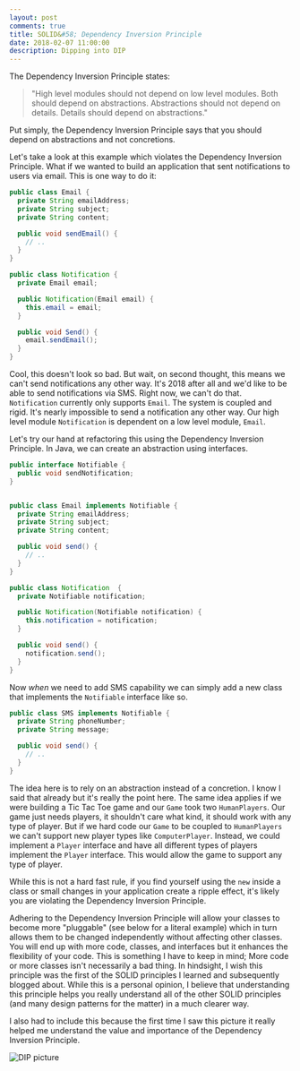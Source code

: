 ```yaml
---
layout: post
comments: true
title: SOLID&#58; Dependency Inversion Principle
date: 2018-02-07 11:00:00
description: Dipping into DIP 
---
```


The Dependency Inversion Principle states: 
> "High level modules should not depend on low level modules. Both should depend on abstractions. Abstractions should not depend on details. Details should depend on abstractions."

Put simply, the Dependency Inversion Principle says that you should
depend on abstractions and not concretions.

Let's take a look at this example which violates the Dependency Inversion
Principle. What if we wanted to build an application that sent notifications to users via email. 
This is one way to do it: 


```java 
public class Email {
  private String emailAddress;
  private String subject;
  private String content;

  public void sendEmail() {
    // .. 
  }
}

public class Notification {
  private Email email;

  public Notification(Email email) {
    this.email = email; 
  }

  public void Send() {
    email.sendEmail();
  }
}

```



Cool, this doesn't look so bad. But wait, on second thought, this means we can't send notifications any other way. It's 2018 after all and we'd like to 
be able to send notifications via SMS. Right now, we can't do that. `Notification` currently only supports `Email`. The system is coupled and rigid. It's nearly impossible to send a notification any other way. Our high level module `Notification` is dependent on a low level module, `Email`. 

Let's try our hand at refactoring this using the Dependency Inversion Principle. In Java, we can create an abstraction using interfaces. 




```java 
public interface Notifiable {
  public void sendNotification;
}


public class Email implements Notifiable {
  private String emailAddress;
  private String subject;
  private String content;

  public void send() {
    // .. 
  }
}

public class Notification  {
  private Notifiable notification;

  public Notification(Notifiable notification) {
    this.notification = notification; 
  }

  public void send() {
    notification.send();
  }
}
```



Now _when_ we need to add SMS capability we can simply add a new class that implements the `Notifiable` interface like so. 



```java 
public class SMS implements Notifiable {
  private String phoneNumber;
  private String message;

  public void send() {
    // .. 
  }
}
```



The idea here is to rely on an abstraction instead of a concretion. I know I said that already but it's really the point here. 
The same idea applies if we were building a Tic Tac Toe game and our `Game` took two `HumanPlayers`. Our game just needs players, it shouldn't care what kind, it should work with any type of player. But if we hard code our `Game` to be coupled to `HumanPlayers` we can't support new player types like `ComputerPlayer`. Instead, we could implement a `Player` interface and have all different types of players implement the `Player` interface. This would allow the game to support any type of player. 

While this is not a hard fast rule, if you find yourself using the `new` inside a class or small changes in your application create a ripple effect, it's likely you are violating the Dependency Inversion Principle. 

Adhering to the Dependency Inversion Principle will allow your classes to become more "pluggable" (see below for a literal example) which in turn allows them to be changed independently without affecting other classes. You will end up with more code, classes, and interfaces but it enhances the flexibility of your code. This is something I have to keep in mind; More code or more classes isn't necessarily a bad thing. In hindsight, I wish this principle was the first of the SOLID principles I learned and subsequently blogged about. While this is a personal opinion, I believe that understanding this principle helps you really understand all of the other SOLID principles (and many design patterns for the matter) in a much clearer way. 


I also had to include this because the first time I saw this picture it really helped me understand the value and importance of the Dependency Inversion 
Principle. 

![DIP picture](https://cdn-images-1.medium.com/max/1600/1*oKPt6tRc5YWspA2RoTNTTg.jpeg)










